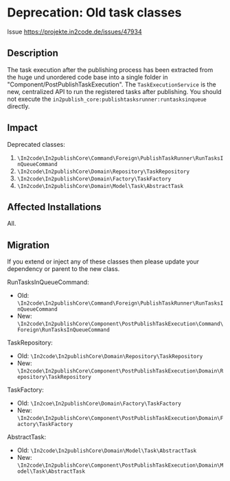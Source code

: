 # Deprecation: Old task classes

Issue https://projekte.in2code.de/issues/47934

## Description

The task execution after the publishing process has been extracted from the huge und unordered code base into a single
folder in "Component/PostPublishTaskExecution". The `TaskExecutionService` is the new, centralized API to run the
registered tasks after publishing. You should not execute the `in2publish_core:publishtasksrunner:runtasksinqueue`
directly.

## Impact

Deprecated classes:

1. `\In2code\In2publishCore\Command\Foreign\PublishTaskRunner\RunTasksInQueueCommand`
1. `\In2code\In2publishCore\Domain\Repository\TaskRepository`
1. `\In2code\In2publishCore\Domain\Factory\TaskFactory`
1. `\In2code\In2publishCore\Domain\Model\Task\AbstractTask`

## Affected Installations

All.

## Migration

If you extend or inject any of these classes then please update your dependency or parent to the new class.

RunTasksInQueueCommand:
* Old: `\In2code\In2publishCore\Command\Foreign\PublishTaskRunner\RunTasksInQueueCommand`
* New: `\In2code\In2publishCore\Component\PostPublishTaskExecution\Command\Foreign\RunTasksInQueueCommand`

TaskRepository:
* Old: `\In2code\In2publishCore\Domain\Repository\TaskRepository`
* New: `\In2code\In2publishCore\Component\PostPublishTaskExecution\Domain\Repository\TaskRepository`

TaskFactory:
* Old: `\In2coe\In2publishCore\Domain\Factory\TaskFactory`
* New: `\In2code\In2publishCore\Component\PostPublishTaskExecution\Domain\Factory\TaskFactory`

AbstractTask:
* Old: `\In2code\In2publishCore\Domain\Model\Task\AbstractTask`
* New: `\In2code\In2publishCore\Component\PostPublishTaskExecution\Domain\Model\Task\AbstractTask`
